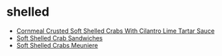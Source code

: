 # shelled

 * [Cornmeal Crusted Soft Shelled Crabs With Cilantro Lime Tartar Sauce](../../index/c/cornmeal-crusted-soft-shelled-crabs-with-cilantro-lime-tartar-sauce-104884.json)
 * [Soft Shelled Crab Sandwiches](../../index/s/soft-shelled-crab-sandwiches-101624.json)
 * [Soft Shelled Crabs Meuniere](../../index/s/soft-shelled-crabs-meuniere-104885.json)
